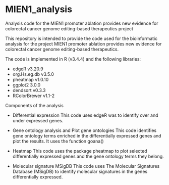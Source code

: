 # MIEN1_analysis

Analysis code for the MIEN1 promoter ablation provides new evidence for colorectal cancer genome editing-based therapeutics project

This repository is intended to provide the code used for the bioinformatic analysis for the project MIEN1 promoter ablation provides new evidence for colorectal cancer genome editing-based therapeutics.

The code is implemented in R (v3.4.4) and the following libraries:
- edgeR v3.20.9
- org.Hs.eg.db v3.5.0
- pheatmap v1.0.10
- ggplot2 3.0.0
- dendsort v0.3.3
- RColorBrewer v1.1-2

Components of the analysis

- Differential expression
This code uses edgeR was to identify over and under expressed genes.

- Gene ontology analysis and Plot gene ontologies
This code identifies gene ontology terms enriched in the differentially expressed genes and plot the results. It uses the function goana()

- Heatmap
This code uses the package pheatmap to plot selected differentially expressed genes and the gene ontology terms they belong.

- Molecular signature MSigDB
This code uses The Molecular Signatures Database (MSigDB) to identify molecular signatures in the genes differentially expressed.


